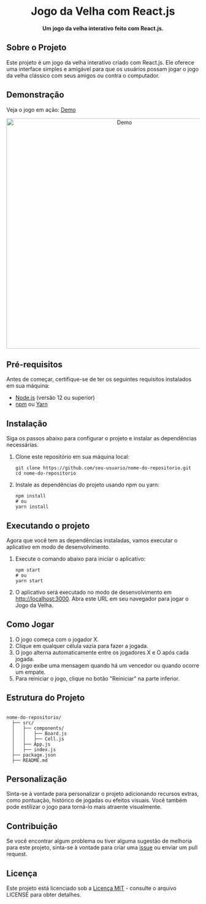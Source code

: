 <h1 align="center">Jogo da Velha com React.js</h1>


<p align="center">
  <strong>Um jogo da velha interativo feito com React.js.</strong>
</p>

<h2>Sobre o Projeto</h2>

<p>
  Este projeto é um jogo da velha interativo criado com React.js. Ele oferece uma interface simples e amigável para que os usuários possam jogar o jogo da velha clássico com seus amigos ou contra o computador.
</p>

<h2>Demonstração</h2>

<p>Veja o jogo em ação: <a href="https://seu-link-da-demo.com">Demo</a></p>

<p align="center">
  <img src="demo.gif" alt="Demo" width="600">
</p>

<h2>Pré-requisitos</h2>

<p>Antes de começar, certifique-se de ter os seguintes requisitos instalados em sua máquina:</p>

<ul>
  <li><a href="https://nodejs.org/">Node.js</a> (versão 12 ou superior)</li>
  <li><a href="https://www.npmjs.com/">npm</a> ou <a href="https://yarnpkg.com/">Yarn</a></li>
</ul>

<h2>Instalação</h2>

<p>
  Siga os passos abaixo para configurar o projeto e instalar as dependências necessárias.
</p>

<ol>
  <li>Clone este repositório em sua máquina local:
    <pre><code>git clone https://github.com/seu-usuario/nome-do-repositorio.git
cd nome-do-repositorio</code></pre></li>
  <li>Instale as dependências do projeto usando npm ou yarn:
    <pre><code>npm install
# ou
yarn install</code></pre></li>
</ol>

<h2>Executando o projeto</h2>

<p>
  Agora que você tem as dependências instaladas, vamos executar o aplicativo em modo de desenvolvimento.
</p>

<ol>
  <li>Execute o comando abaixo para iniciar o aplicativo:
    <pre><code>npm start
# ou
yarn start</code></pre></li>
  <li>O aplicativo será executado no modo de desenvolvimento em <a href="http://localhost:3000">http://localhost:3000</a>. Abra este URL em seu navegador para jogar o Jogo da Velha.</li>
</ol>

<h2>Como Jogar</h2>

<ol>
  <li>O jogo começa com o jogador X.</li>
  <li>Clique em qualquer célula vazia para fazer a jogada.</li>
  <li>O jogo alterna automaticamente entre os jogadores X e O após cada jogada.</li>
  <li>O jogo exibe uma mensagem quando há um vencedor ou quando ocorre um empate.</li>
  <li>Para reiniciar o jogo, clique no botão "Reiniciar" na parte inferior.</li>
</ol>

<h2>Estrutura do Projeto</h2>

<pre><code>
nome-do-repositorio/
  ├── src/
  │   ├── components/
  │   │   ├── Board.js
  │   │   ├── Cell.js
  │   ├── App.js
  │   ├── index.js
  ├── package.json
  ├── README.md
</code></pre>

<h2>Personalização</h2>

<p>
  Sinta-se à vontade para personalizar o projeto adicionando recursos extras, como pontuação, histórico de jogadas ou efeitos visuais. Você também pode estilizar o jogo para torná-lo mais atraente visualmente.
</p>

<h2>Contribuição</h2>

<p>
  Se você encontrar algum problema ou tiver alguma sugestão de melhoria para este projeto, sinta-se à vontade para criar uma <a href="link-das-issues">issue</a> ou enviar um pull request.
</p>

<h2>Licença</h2>

<p>
  Este projeto está licenciado sob a <a href="LICENSE">Licença MIT</a> - consulte o arquivo LICENSE para obter detalhes.
</p>

</body>
</html>
